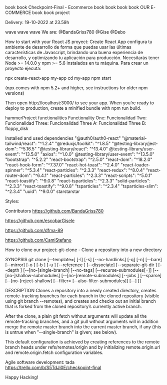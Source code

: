 book book Checkpoint-Final - Ecommerce book book
book book OUR E-COMMERCE book book
project

Delivery: 19-10-2022 at 23.59h

wave wave wave We are: @BandaGriss780 @Gise @Debo

How to start with your React JS proyect:
Create React App configura tu ambiente de desarrollo de forma que puedas usar las últimas características de Javascript, brindando una buena experiencia de desarrollo, y optimizando tu aplicación para producción. Necesitarás tener Node >= 14.0.0 y npm >= 5.6 instalados en tu máquina. Para crear un proyecto ejecuta:

npx create-react-app my-app cd my-app npm start

(npx comes with npm 5.2+ and higher, see instructions for older npm versions)

Then open http://localhost:3000/ to see your app. When you’re ready to deploy to production, create a minified bundle with npm run build.

hammerProject functionalities
Functionality One:
Funcionalidad Two:
Funcionalidad Three:
Funcionalidad Three A:
Funcionalidad Three B:
floppy_disk

Installed and used dependencies
"@auth0/auth0-react"
"@material-tailwind/react": "^1.2.4"
"@reduxjs/toolkit": "^1.8.5"
"@testing-library/jest-dom": "^5.16.5"
"@testing-library/react": "^13.4.0"
@testing-library/user-event": "^13.5.0"
"axios": "^1.0.0"
@testing-library/user-event": "^13.5.0"
"bootstrap": "^5.2.2"
"react-bootstrap": "^2.5.0"
"react-dom": "^18.2.0"
"react-hook-form": "^7.37.0"
"react-hot-toast": "^2.4.0"
"react-loader-spinner": "^5.3.4"
"react-particles": "^2.3.3"
"react-redux": "^8.0.4"
"react-router-dom": "^6.4.1"
"react-particles": "^2.3.3"
"react-scripts": "^5.0.1"
"react-toastify": "^9.0.8"
"react-tsparticles": "^2.3.3"
"solid-particles": "^2.3.3"
"react-toastify": "^9.0.8"
"tsparticles": "^2.3.4"
"tsparticles-slim": "^2.3.4"
"uuid": "^9.0.0"
starstarstar

Styles:

Contributors
https://github.com/BandaGriss780

https://github.com/escobarGisele

https://github.com/dfma-89

https://github.com/CamiStefano

How to clone our project:
git-clone - Clone a repository into a new directory

SYNOPSIS git clone [--template=] [-l] [-s] [--no-hardlinks] [-q] [-n] [--bare] [--mirror] [-o ] [-b ] [-u ] [--reference ] [--dissociate] [--separate-git-dir ] [--depth ] [--[no-]single-branch] [--no-tags] [--recurse-submodules[=]] [--[no-]shallow-submodules] [--[no-]remote-submodules] [--jobs ] [--sparse] [--[no-]reject-shallow] [--filter= [--also-filter-submodules]] [--] []

DESCRIPTION Clones a repository into a newly created directory, creates remote-tracking branches for each branch in the cloned repository (visible using git branch --remotes), and creates and checks out an initial branch that is forked from the cloned repository’s currently active branch.

After the clone, a plain git fetch without arguments will update all the remote-tracking branches, and a git pull without arguments will in addition merge the remote master branch into the current master branch, if any (this is untrue when "--single-branch" is given; see below).

This default configuration is achieved by creating references to the remote branch heads under refs/remotes/origin and by initializing remote.origin.url and remote.origin.fetch configuration variables.

Agile software development:
tada
https://trello.com/b/S5TdJi0E/checkpoint-final

Happy Hacking!
